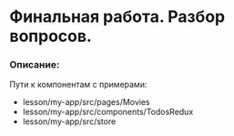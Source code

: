 # Финальная работа. Разбор вопросов.

### Описание:

Пути к компонентам с примерами:

- lesson/my-app/src/pages/Movies
- lesson/my-app/src/components/TodosRedux
- lesson/my-app/src/store
